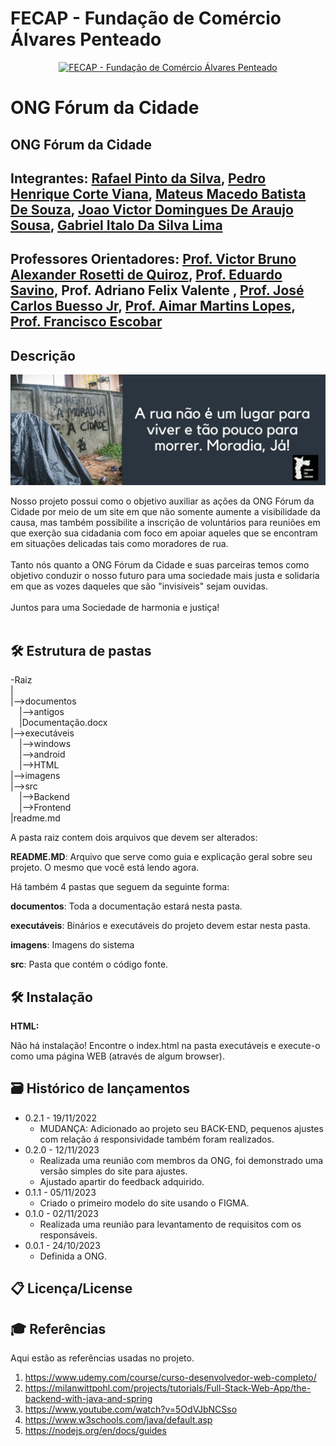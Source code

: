 # FECAP - Fundação de Comércio Álvares Penteado

<p align="center">
<a href= "https://www.fecap.br/"><img src="https://encrypted-tbn0.gstatic.com/images?q=tbn:ANd9GcRhZPrRa89Kma0ZZogxm0pi-tCn_TLKeHGVxywp-LXAFGR3B1DPouAJYHgKZGV0XTEf4AE&usqp=CAU" alt="FECAP - Fundação de Comércio Álvares Penteado" border="0"></a>
</p>

# ONG Fórum da Cidade

## ONG Fórum da Cidade

## Integrantes: <a href="https://www.linkedin.com/in/victorbarq/">Rafael Pinto da Silva</a>, <a href="https://www.linkedin.com/in/victorbarq/">Pedro Henrique Corte Viana</a>, <a href="https://www.linkedin.com/in/victorbarq/">Mateus Macedo Batista De Souza</a>, <a href="https://www.linkedin.com/in/victorbarq/">Joao Victor Domingues De Araujo Sousa</a>, <a href="https://www.linkedin.com/in/victorbarq/">Gabriel Italo Da Silva Lima</a>

## Professores Orientadores: <a href="https://www.linkedin.com/in/victorbarq/"> Prof. Victor Bruno Alexander Rosetti de Quiroz</a>, <a href="https://www.linkedin.com/in/eduardo-savino-gomes-77833a10/"> Prof. Eduardo Savino</a>, Prof. Adriano Felix Valente </a>, <a href="https://www.linkedin.com/in/jos%C3%A9-carlos-buesso-jr-15462234"> Prof. José Carlos Buesso Jr</a>, <a href="https://br.linkedin.com/in/aimarlopes/pt"> Prof. Aimar Martins Lopes</a>, <a href="https://br.linkedin.com/in/francisco-escobar?trk=people-guest_people_search-card"> Prof. Francisco Escobar</a>

## Descrição

<p align="center">
<img src="imagens/BANNERFORUM.jpeg">
</p>


Nosso projeto possui como o objetivo auxiliar as ações da ONG Fórum da Cidade por meio de um site em que não somente aumente a visibilidade da causa, mas também possibilite a inscrição de voluntários para reuniões em que exerção sua cidadania com foco em apoiar aqueles que se encontram em situações delicadas tais como moradores de rua.
<br><br>
Tanto nós quanto a ONG Fórum da Cidade e suas parceiras temos como objetivo conduzir o nosso futuro para uma sociedade mais justa e solidaria em que as vozes daqueles que são "invisiveis" sejam ouvidas.
<br><br>
Juntos para uma Sociedade de harmonia e justiça!
<br><br>

## 🛠 Estrutura de pastas

-Raiz<br>
|<br>
|-->documentos<br>
  &emsp;|-->antigos<br>
  &emsp;|Documentação.docx<br>
|-->executáveis<br>
  &emsp;|-->windows<br>
  &emsp;|-->android<br>
  &emsp;|-->HTML<br>
|-->imagens<br>
|-->src<br>
  &emsp;|-->Backend<br>
  &emsp;|-->Frontend<br>
|readme.md<br>

A pasta raiz contem dois arquivos que devem ser alterados:

<b>README.MD</b>: Arquivo que serve como guia e explicação geral sobre seu projeto. O mesmo que você está lendo agora.

Há também 4 pastas que seguem da seguinte forma:

<b>documentos</b>: Toda a documentação estará nesta pasta.

<b>executáveis</b>: Binários e executáveis do projeto devem estar nesta pasta.

<b>imagens</b>: Imagens do sistema

<b>src</b>: Pasta que contém o código fonte.

## 🛠 Instalação

<b>HTML:</b>

Não há instalação!
Encontre o index.html na pasta executáveis e execute-o como uma página WEB (através de algum browser).

## 🗃 Histórico de lançamentos

* 0.2.1 - 19/11/2022
    * MUDANÇA: Adicionado ao projeto seu BACK-END, pequenos ajustes com relação á responsividade também foram realizados.
* 0.2.0 - 12/11/2023
    * Realizada uma reunião com membros da ONG, foi demonstrado uma versão simples do site para ajustes.
    * Ajustado apartir do feedback adquirido.
* 0.1.1 - 05/11/2023
    * Criado o primeiro modelo do site usando o FIGMA.
* 0.1.0 - 02/11/2023
    * Realizada uma reunião para levantamento de requisitos com os responsáveis.  
* 0.0.1 - 24/10/2023
    * Definida a ONG.

## 📋 Licença/License


## 🎓 Referências

Aqui estão as referências usadas no projeto.

1. <https://www.udemy.com/course/curso-desenvolvedor-web-completo/>
2. <https://milanwittpohl.com/projects/tutorials/Full-Stack-Web-App/the-backend-with-java-and-spring>
3. <https://www.youtube.com/watch?v=5OdVJbNCSso>
4. <https://www.w3schools.com/java/default.asp>
5. <https://nodejs.org/en/docs/guides>
